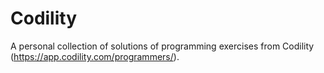 # Codility

A personal collection of solutions of programming exercises from Codility (https://app.codility.com/programmers/).